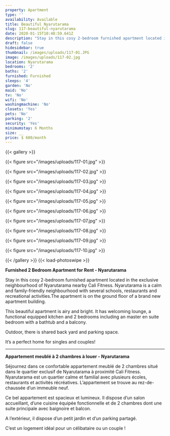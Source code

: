 ```yaml
---
property: Apartment
type: ''
availability: Available
title: Beautiful Nyarutarama
slug: 117-beautiful-nyarutarama
date: 2020-01-15T10:48:59.641Z
description: "Stay in this cosy 2-bedroom furnished apartment located in the exclusive neighbourhood of Nyarutarama nearby Cali Fitness.\_Nyarutarama is a calm and family-friendly neighbourhood with several schools, restaurants and recreational activities. The apartment is on the ground floor of a brand new apartment building."
draft: false
hidesidebar: true
thumbnail: /images/uploads/117-01.JPG
image: /images/uploads/117-02.jpg
location: Nyarutarama
bedrooms: '2'
baths: '2'
furnished: Furnished
sleeps: '4'
garden: 'No'
maid: 'No'
tv: 'No'
wifi: 'No'
washingmachine: 'No'
closets: 'Yes'
pets: 'No'
parking: '2'
security: 'Yes'
minimumstay: 6 Months
size: __
price: $ 600/month
---
```

{{< gallery >}}

{{< figure src="/images/uploads/117-01.jpg" >}}

{{< figure src="/images/uploads/117-02.jpg" >}}

{{< figure src="/images/uploads/117-03.jpg" >}}

{{< figure src="/images/uploads/117-04.jpg" >}}

{{< figure src="/images/uploads/117-05.jpg" >}}

{{< figure src="/images/uploads/117-06.jpg" >}}

{{< figure src="/images/uploads/117-07.jpg" >}}

{{< figure src="/images/uploads/117-08.jpg" >}}

{{< figure src="/images/uploads/117-09.jpg" >}}

{{< figure src="/images/uploads/117-10.jpg" >}}

{{< /gallery >}} {{< load-photoswipe >}}

**Furnished 2 Bedroom Apartment for Rent - Nyarutarama**

Stay in this cosy 2-bedroom furnished apartment located in the exclusive neighbourhood of Nyarutarama nearby Cali Fitness. Nyarutarama is a calm and family-friendly neighbourhood with several schools, restaurants and recreational activities.The apartment is on the ground floor of a brand new apartment building.

This beautiful apartment is airy and bright. It has welcoming lounge, a functional equipped kitchen and 2 bedrooms including an master en suite bedroom with a bathtub and a balcony.

Outdoor, there is shared back yard and parking space.

It’s a perfect home for singles and couples!

- - - 

**Appartement meublé à 2 chambres à louer - Nyarutarama**

Séjournez dans ce confortable appartement meublé de 2 chambres situé dans le quartier exclusif de Nyarutarama à proximité Cali Fitness. Nyarutarama est un quartier calme et familial avec plusieurs écoles, restaurants et activités récréatives. L’appartement se trouve au rez-de-chaussée d’un immeuble neuf.

Ce bel appartement est spacieux et lumineux. Il dispose d’un salon accueillant, d’une cuisine équipée fonctionnelle et de 2 chambres dont une suite principale avec baignoire et balcon.

A l’extérieur, il dispose d’un petit jardin et d’un parking partagé.

C’est un logement idéal pour un célibataire ou un couple !
